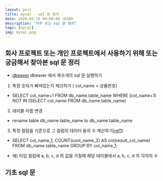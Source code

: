 ```yaml
---
layout: post
title: mysql - sql 문 정리
date: 2020-05-20 00:00:00 +0300
description: "자주 쓰는 sql 문 정리"
tags: [mysql]
img: mysql.png
---
```


## 회사 프로젝트 또는 개인 프로젝트에서 사용하기 위해 또는 궁금해서 찾아본 sql 문 정리

-   [dbeaver][dbeaver] dbeaver 에서 복수개의 sql 문 실행하기

1. 특정 숫자가 빠져있는지 체크하기 ( col_name = 상품번호)

-   SELECT col_name+1 FROM db_name.table_name WHERE (col_name+1) NOT IN (SELECT col_name FROM db_name.table_name)

2. 테이블 이름 변경

-   rename table db_name.table_name to db_name.table_name

3. 특정 컬럼을 기준으로 그 컬럼의 데이터 들의 수 계산하기([ref1][ref1])

-   SELECT col_name_1, COUNT(conl_name_2) AS cnt(result_col_name) FROM db_name.table_name GROUP BY col_name_1;

*   예) 타입 컬럼에 a, b, c, d 의 값을 가질때 해당 테이블에서 a, b, c, d 의 각각의 수

## 기초 sql 문

[dbeaver]: https://wakestand.tistory.com/272?category=768176
[ref1]: https://extbrain.tistory.com/56
